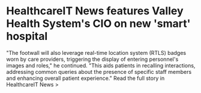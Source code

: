 # HealthcareIT News features Valley Health System's CIO on new 'smart' hospital

"The footwall will also leverage real-time location system (RTLS) badges worn by care providers, triggering the display of entering personnel's images and roles," he continued. "This aids patients in recalling interactions, addressing common queries about the presence of specific staff members and enhancing overall patient experience."
Read the full story in HealthcareIT News >
